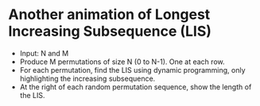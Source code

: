 # Another animation of Longest Increasing Subsequence (LIS)
* Input: N and M
* Produce M permutations of size N (0 to N-1). One at each row.
* For each permutation, find the LIS using dynamic programming,  only highlighting the increasing subsequence.
* At the right of each random permutation sequence, show the length of the LIS.
